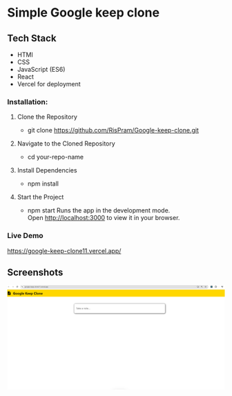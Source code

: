 # Simple Google keep clone

## Tech Stack

- HTMl
- CSS
- JavaScript (ES6)
- React
- Vercel for deployment

### Installation:

1. Clone the Repository

   - git clone https://github.com/RisPram/Google-keep-clone.git

2. Navigate to the Cloned Repository

   - cd your-repo-name

3. Install Dependencies

   - npm install

4. Start the Project
   - npm start
     Runs the app in the development mode.\
     Open [http://localhost:3000](http://localhost:3000) to view it in your browser.

### Live Demo

https://google-keep-clone11.vercel.app/

## Screenshots

![About Page Screenshot](https://github.com/RisPram/Google-keep-clone/blob/main/public/projectImage.png)

